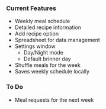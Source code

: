 ### Current Features

- Weekly meal schedule
- Detailed recipe information
- Add recipe option
- Spreadsheet for data management
- Settings window
  - Day/Night mode
  - Default brinner day
- Shuffle meals for the week
- Saves weekly schedule locally

### To Do

- Meal requests for the next week
